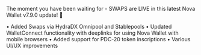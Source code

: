 The moment you have been waiting for - SWAPS are LIVE in this latest Nova Wallet v7.9.0 update! 🎁

• Added Swaps via HydraDX Omnipool and Stablepools
• Updated WalletConnect functionality with deeplinks for using Nova Wallet with mobile browsers
• Added support for PDC-20 token inscriptions
• Various UI/UX improvements